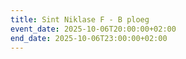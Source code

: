 ```yaml
---
title: Sint Niklase F - B ploeg
event_date: 2025-10-06T20:00:00+02:00
end_date: 2025-10-06T23:00:00+02:00
---
```

